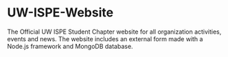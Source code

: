 # UW-ISPE-Website
The Official UW ISPE Student Chapter website for all organization activities, events and news. The website includes an external form made with a Node.js framework and MongoDB database.
